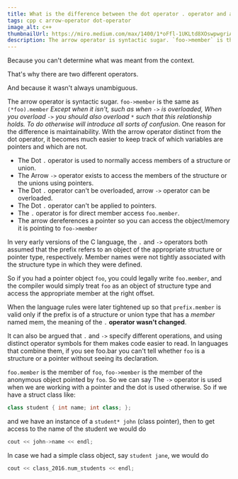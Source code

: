 ```yaml
---
title: What is the difference between the dot operator . operator and arrow operator -> in C++
tags: cpp c arrow-operator dot-operator
image_alt: c++
thumbnailUrl: https://miro.medium.com/max/1400/1*oFfl-1UKLtd8XOswpwgriA.png
description: The arrow operator is syntactic sugar. `foo->member` is the same as `(*foo).member`, The `.` operator is for direct member access and The `->` operator is for indirect member access.
---
```


Because you can't determine what was meant from the context.

That's why there are two different operators.

And because it wasn't always unambiguous.

The arrow operator is syntactic sugar. `foo->member` is the same as `(*foo).member` _Except when it isn't, such as when `->` is overloaded, When you overload `->` you should also overload `*` such that this relationship holds. To do otherwise will introduce all sorts of confusion_. One reason for the difference is maintainability. With the arrow operator distinct from the dot operator, it becomes much easier to keep track of which variables are pointers and which are not.

- The Dot `.` operator is used to normally access members of a structure or union.
- The Arrow `->` operator exists to access the members of the structure or the unions using pointers.
- The Dot `.` operator can't be overloaded, arrow `->` operator can be overloaded.
- The Dot `.` operator can't be applied to pointers.
- The `.` operator is for direct member access `foo.member`.
- The arrow dereferences a pointer so you can access the object/memory it is pointing to `foo->member`

In very early versions of the C language, the `.` and `->` operators both assumed that the prefix refers to an object of the appropriate structure or pointer type, respectively. Member names were not tightly associated with the structure type in which they were defined.

So if you had a pointer object `foo`, you could legally write `foo.member`, and the compiler would simply treat `foo` as an object of structure type and access the appropriate member at the right offset.

When the language rules were later tightened up so that `prefix.member` is valid only if the prefix is of a structure or union type that has a _member_ named mem, the meaning of the `.` **operator wasn't changed**.

It can also be argued that `.` and `->` specify different operations, and using distinct operator symbols for them makes code easier to read. In languages that combine them, if you see foo.bar you can't tell whether `foo` is a structure or a pointer without seeing its declaration.

`foo.member` is the member of `foo`, `foo->member` is the member of the anonymous object pointed by `foo`.
So we can say The `->` operator is used when we are working with a pointer and the dot is used otherwise. So if we have a struct class like:

```cpp
class student { int name; int class; };
```

and we have an instance of a `student* john` (class pointer), then to get access to the name of the student we would do

```cpp
cout << john->name << endl;
```

In case we had a simple class object, say `student jane`, we would do

```cpp
cout << class_2016.num_students << endl;
```
